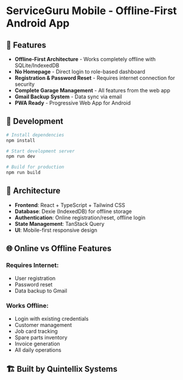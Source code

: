# ServiceGuru Mobile - Offline-First Android App

## 🚀 Features

- **Offline-First Architecture** - Works completely offline with SQLite/IndexedDB
- **No Homepage** - Direct login to role-based dashboard
- **Registration & Password Reset** - Requires internet connection for security
- **Complete Garage Management** - All features from the web app
- **Gmail Backup System** - Data sync via email
- **PWA Ready** - Progressive Web App for Android

## 🔧 Development

```bash
# Install dependencies
npm install

# Start development server
npm run dev

# Build for production
npm run build
```

## 📱 Architecture

- **Frontend**: React + TypeScript + Tailwind CSS
- **Database**: Dexie (IndexedDB) for offline storage
- **Authentication**: Online registration/reset, offline login
- **State Management**: TanStack Query
- **UI**: Mobile-first responsive design

## 🌐 Online vs Offline Features

### Requires Internet:
- User registration
- Password reset
- Data backup to Gmail

### Works Offline:
- Login with existing credentials
- Customer management
- Job card tracking
- Spare parts inventory
- Invoice generation
- All daily operations

## 🏗️ Built by Quintellix Systems